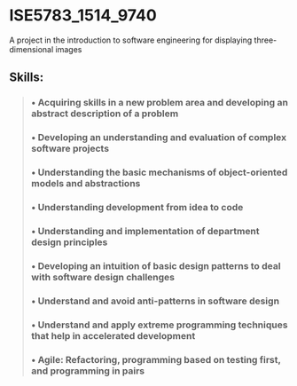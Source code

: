 # ISE5783_1514_9740
A project in the introduction to software engineering for displaying three-dimensional images



## Skills:
>### • Acquiring skills in a new problem area and developing an abstract description of a problem
>### • Developing an understanding and evaluation of complex software projects
>### • Understanding the basic mechanisms of object-oriented models and abstractions
>### • Understanding development from idea to code
>### • Understanding and implementation of department design principles
>### • Developing an intuition of basic design patterns to deal with software design challenges
>### • Understand and avoid anti-patterns in software design
>### • Understand and apply extreme programming techniques that help in accelerated development
>### • Agile: Refactoring, programming based on testing first, and programming in pairs

